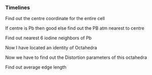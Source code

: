 ### Timelines 

Find out the centre coordinate for the entire cell


If centre is Pb then good else find out the PB atm nearest to centre 

Find out nearest 6 iodine neighbors of Pb 

Now I have located an identity of Octahedra 

Now we have to find out the Distortion parameters of this octahedra

Find out average edge length 